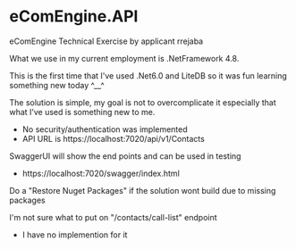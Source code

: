 # eComEngine.API

eComEngine Technical Exercise by applicant rrejaba

What we use in my current employment is .NetFramework 4.8.

This is the first time that I've used .Net6.0 and LiteDB so it was fun learning something new today ^__^

The solution is simple, my goal is not to overcomplicate it especially that what I’ve used is something new to me.
-	No security/authentication was implemented
-	API URL is https://localhost:7020/api/v1/Contacts

SwaggerUI will show the end points and can be used in testing
-	https://localhost:7020/swagger/index.html

Do a "Restore Nuget Packages" if the solution wont build due to missing packages

I'm not sure what to put on "/contacts/call-list" endpoint
- I have no implemention for it
